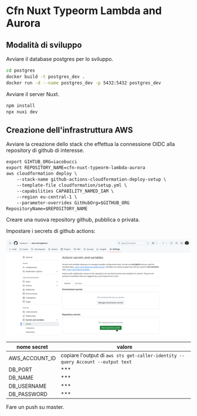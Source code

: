 # Cfn Nuxt Typeorm Lambda and Aurora

## Modalità di sviluppo

Avviare il database postgres per lo sviluppo.

```bash
cd postgres
docker build -t postgres_dev .
docker run -d --name postgres_dev -p 5432:5432 postgres_dev
```

Avviare il server Nuxt.

```bash
npm install
npx nuxi dev
```

## Creazione dell'infrastruttura AWS

Avviare la creazione dello stack che effettua la connessione OIDC alla
repository di github di interesse.

```
export GIHTUB_ORG=iacobucci
export REPOSITORY_NAME=cfn-nuxt-typeorm-lambda-aurora
aws cloudformation deploy \
	--stack-name github-actions-cloudformation-deploy-setup \
	--template-file cloudformation/setup.yml \
	--capabilities CAPABILITY_NAMED_IAM \
	--region eu-central-1 \
	--parameter-overrides GitHubOrg=$GITHUB_ORG RepositoryName=$REPOSITORY_NAME
```

Creare una nuova repository github, pubblica o privata.

Impostare i secrets di github actions:

![secrets](./res/aggiunta-secrets.png)

| nome secret    | valore                                                                          |
| -------------- | ------------------------------------------------------------------------------- |
| AWS_ACCOUNT_ID | copiare l'output di `aws sts get-caller-identity --query Account --output text` |
| DB_PORT        | \*\*\*                                                                          |
| DB_NAME        | \*\*\*                                                                          |
| DB_USERNAME    | \*\*\*                                                                          |
| DB_PASSWORD    | \*\*\*                                                                          |

Fare un push su master.
